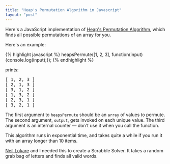 ```yaml
---
title: "Heap's Permutation Algorithm in Javascript"
layout: "post"
---
```


Here's a JavaScript implementation of [Heap's Permutation Algorithm](http://en.wikipedia.org/wiki/Heap's_algorithm), which finds all possible permutations of an array for you.

<script src="https://gist.github.com/dsernst/2570de0dc7d44a8cbbd0.js"></script>

Here's an example:

{% highlight javascript %}
heapsPermute([1, 2, 3], function(input){console.log(input);});
{% endhighlight %}

prints:

<pre>
[ 1, 2, 3 ]
[ 2, 1, 3 ]
[ 3, 1, 2 ]
[ 1, 3, 2 ]
[ 2, 3, 1 ]
[ 3, 2, 1 ]
</pre>

The first argument to `heapsPermute` should be an `array` of values to permute. The second argument, `output`, gets invoked on each unique value. The third argument is an internal counter — don't use it when you call the function.

This algorithm runs in exponential time, and takes quite a while if you run it with an array longer than 10 items.

[Neil Lokare](http://www.neillokare.com/) and I needed this to create a Scrabble Solver. It takes a random grab bag of letters and finds all valid words.
